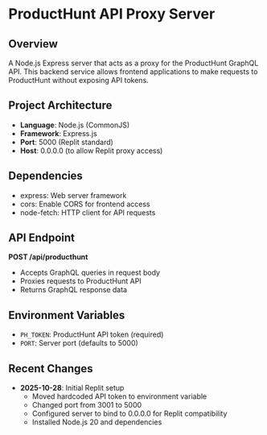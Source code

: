# ProductHunt API Proxy Server

## Overview
A Node.js Express server that acts as a proxy for the ProductHunt GraphQL API. This backend service allows frontend applications to make requests to ProductHunt without exposing API tokens.

## Project Architecture
- **Language**: Node.js (CommonJS)
- **Framework**: Express.js
- **Port**: 5000 (Replit standard)
- **Host**: 0.0.0.0 (to allow Replit proxy access)

## Dependencies
- express: Web server framework
- cors: Enable CORS for frontend access
- node-fetch: HTTP client for API requests

## API Endpoint
**POST /api/producthunt**
- Accepts GraphQL queries in request body
- Proxies requests to ProductHunt API
- Returns GraphQL response data

## Environment Variables
- `PH_TOKEN`: ProductHunt API token (required)
- `PORT`: Server port (defaults to 5000)

## Recent Changes
- **2025-10-28**: Initial Replit setup
  - Moved hardcoded API token to environment variable
  - Changed port from 3001 to 5000
  - Configured server to bind to 0.0.0.0 for Replit compatibility
  - Installed Node.js 20 and dependencies
